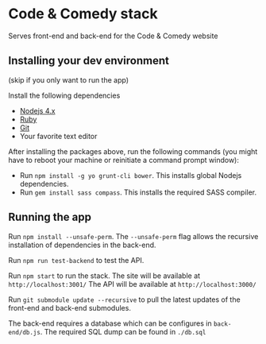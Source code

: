 # Code & Comedy stack
Serves front-end and back-end for the Code & Comedy website

## Installing your dev environment
(skip if you only want to run the app)

Install the following dependencies
- [Nodejs 4.x](https://nodejs.org/dist/v4.6.0/node-v4.6.0-x64.msi)
- [Ruby](http://dl.bintray.com/oneclick/rubyinstaller/rubyinstaller-2.3.1-x64.exe)
- [Git](https://git-scm.com/download/win)
- Your favorite text editor

After installing the packages above, run the following commands (you might have to reboot your machine or reinitiate a command prompt window):
- Run `npm install -g yo grunt-cli bower`. This installs global Nodejs dependencies.
- Run `gem install sass compass`. This installs the required SASS compiler.

## Running the app
Run `npm install --unsafe-perm`. The `--unsafe-perm` flag allows the recursive installation of dependencies in the back-end.

Run `npm run test-backend` to test the API.

Run `npm start` to run the stack.
The site will be available at `http://localhost:3001/`
The API will be available at `http://localhost:3000/`

Run `git submodule update --recursive` to pull the latest updates of the front-end and back-end submodules.

The back-end requires a database which can be configures in `back-end/db.js`.
The required SQL dump can be found in `./db.sql`